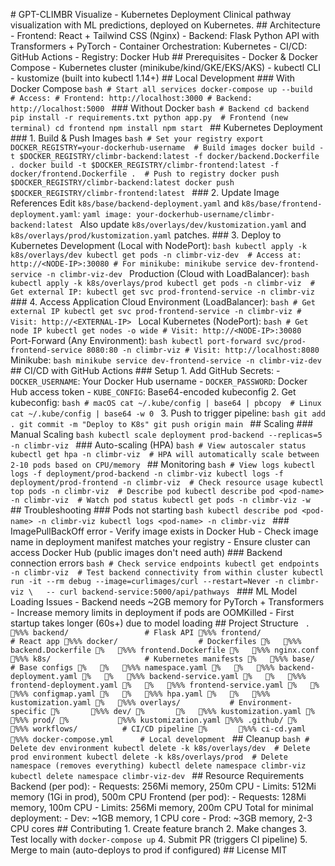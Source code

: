 #   G P T - C L I M B R   V i s u a l i z e   -   K u b e r n e t e s   D e p l o y m e n t 
 
 C l i n i c a l   p a t h w a y   v i s u a l i z a t i o n   w i t h   M L   p r e d i c t i o n s ,   d e p l o y e d   o n   K u b e r n e t e s . 
 
 # #   A r c h i t e c t u r e 
 
 -   * * F r o n t e n d * * :   R e a c t   +   T a i l w i n d   C S S   ( N g i n x ) 
 -   * * B a c k e n d * * :   F l a s k   P y t h o n   A P I   w i t h   T r a n s f o r m e r s   +   P y T o r c h 
 -   * * C o n t a i n e r   O r c h e s t r a t i o n * * :   K u b e r n e t e s 
 -   * * C I / C D * * :   G i t H u b   A c t i o n s 
 -   * * R e g i s t r y * * :   D o c k e r   H u b 
 
 # #   P r e r e q u i s i t e s 
 
 -   D o c k e r   &   D o c k e r   C o m p o s e 
 -   K u b e r n e t e s   c l u s t e r   ( m i n i k u b e / k i n d / G K E / E K S / A K S ) 
 -   k u b e c t l   C L I 
 -   k u s t o m i z e   ( b u i l t   i n t o   k u b e c t l   1 . 1 4 + ) 
 
 # #   L o c a l   D e v e l o p m e n t 
 
 # # #   W i t h   D o c k e r   C o m p o s e 
 
 ` ` ` b a s h 
 #   S t a r t   a l l   s e r v i c e s 
 d o c k e r - c o m p o s e   u p   - - b u i l d 
 
 #   A c c e s s : 
 #   F r o n t e n d :   h t t p : / / l o c a l h o s t : 3 0 0 0 
 #   B a c k e n d :     h t t p : / / l o c a l h o s t : 5 0 0 0 
 ` ` ` 
 
 # # #   W i t h o u t   D o c k e r 
 
 ` ` ` b a s h 
 #   B a c k e n d 
 c d   b a c k e n d 
 p i p   i n s t a l l   - r   r e q u i r e m e n t s . t x t 
 p y t h o n   a p p . p y 
 
 #   F r o n t e n d   ( n e w   t e r m i n a l ) 
 c d   f r o n t e n d 
 n p m   i n s t a l l 
 n p m   s t a r t 
 ` ` ` 
 
 # #   K u b e r n e t e s   D e p l o y m e n t 
 
 # # #   1 .   B u i l d   &   P u s h   I m a g e s 
 
 ` ` ` b a s h 
 #   S e t   y o u r   r e g i s t r y 
 e x p o r t   D O C K E R _ R E G I S T R Y = y o u r - d o c k e r h u b - u s e r n a m e 
 
 #   B u i l d   i m a g e s 
 d o c k e r   b u i l d   - t   $ D O C K E R _ R E G I S T R Y / c l i m b r - b a c k e n d : l a t e s t   - f   d o c k e r / b a c k e n d . D o c k e r f i l e   . 
 d o c k e r   b u i l d   - t   $ D O C K E R _ R E G I S T R Y / c l i m b r - f r o n t e n d : l a t e s t   - f   d o c k e r / f r o n t e n d . D o c k e r f i l e   . 
 
 #   P u s h   t o   r e g i s t r y 
 d o c k e r   p u s h   $ D O C K E R _ R E G I S T R Y / c l i m b r - b a c k e n d : l a t e s t 
 d o c k e r   p u s h   $ D O C K E R _ R E G I S T R Y / c l i m b r - f r o n t e n d : l a t e s t 
 ` ` ` 
 
 # # #   2 .   U p d a t e   I m a g e   R e f e r e n c e s 
 
 E d i t   ` k 8 s / b a s e / b a c k e n d - d e p l o y m e n t . y a m l `   a n d   ` k 8 s / b a s e / f r o n t e n d - d e p l o y m e n t . y a m l ` : 
 
 ` ` ` y a m l 
 i m a g e :   y o u r - d o c k e r h u b - u s e r n a m e / c l i m b r - b a c k e n d : l a t e s t 
 ` ` ` 
 
 A l s o   u p d a t e   ` k 8 s / o v e r l a y s / d e v / k u s t o m i z a t i o n . y a m l `   a n d   ` k 8 s / o v e r l a y s / p r o d / k u s t o m i z a t i o n . y a m l `   p a t c h e s . 
 
 # # #   3 .   D e p l o y   t o   K u b e r n e t e s 
 
 * * D e v e l o p m e n t   ( L o c a l   w i t h   N o d e P o r t ) : * * 
 ` ` ` b a s h 
 k u b e c t l   a p p l y   - k   k 8 s / o v e r l a y s / d e v 
 k u b e c t l   g e t   p o d s   - n   c l i m b r - v i z - d e v 
 
 #   A c c e s s   a t :   h t t p : / / < N O D E - I P > : 3 0 0 8 0 
 #   F o r   m i n i k u b e :   m i n i k u b e   s e r v i c e   d e v - f r o n t e n d - s e r v i c e   - n   c l i m b r - v i z - d e v 
 ` ` ` 
 
 * * P r o d u c t i o n   ( C l o u d   w i t h   L o a d B a l a n c e r ) : * * 
 ` ` ` b a s h 
 k u b e c t l   a p p l y   - k   k 8 s / o v e r l a y s / p r o d 
 k u b e c t l   g e t   p o d s   - n   c l i m b r - v i z 
 
 #   G e t   e x t e r n a l   I P : 
 k u b e c t l   g e t   s v c   p r o d - f r o n t e n d - s e r v i c e   - n   c l i m b r - v i z 
 ` ` ` 
 
 # # #   4 .   A c c e s s   A p p l i c a t i o n 
 
 * * C l o u d   E n v i r o n m e n t   ( L o a d B a l a n c e r ) : * * 
 ` ` ` b a s h 
 #   G e t   e x t e r n a l   I P 
 k u b e c t l   g e t   s v c   p r o d - f r o n t e n d - s e r v i c e   - n   c l i m b r - v i z 
 #   V i s i t :   h t t p : / / < E X T E R N A L - I P > 
 ` ` ` 
 
 * * L o c a l   K u b e r n e t e s   ( N o d e P o r t ) : * * 
 ` ` ` b a s h 
 #   G e t   n o d e   I P 
 k u b e c t l   g e t   n o d e s   - o   w i d e 
 #   V i s i t :   h t t p : / / < N O D E - I P > : 3 0 0 8 0 
 ` ` ` 
 
 * * P o r t - F o r w a r d   ( A n y   E n v i r o n m e n t ) : * * 
 ` ` ` b a s h 
 k u b e c t l   p o r t - f o r w a r d   s v c / p r o d - f r o n t e n d - s e r v i c e   8 0 8 0 : 8 0   - n   c l i m b r - v i z 
 #   V i s i t :   h t t p : / / l o c a l h o s t : 8 0 8 0 
 ` ` ` 
 
 * * M i n i k u b e : * * 
 ` ` ` b a s h 
 m i n i k u b e   s e r v i c e   d e v - f r o n t e n d - s e r v i c e   - n   c l i m b r - v i z - d e v 
 ` ` ` 
 
 # #   C I / C D   w i t h   G i t H u b   A c t i o n s 
 
 # # #   S e t u p 
 
 1 .   * * A d d   G i t H u b   S e c r e t s : * * 
       -   ` D O C K E R _ U S E R N A M E ` :   Y o u r   D o c k e r   H u b   u s e r n a m e 
       -   ` D O C K E R _ P A S S W O R D ` :   D o c k e r   H u b   a c c e s s   t o k e n 
       -   ` K U B E _ C O N F I G ` :   B a s e 6 4 - e n c o d e d   k u b e c o n f i g 
 
 2 .   * * G e t   k u b e c o n f i g : * * 
 ` ` ` b a s h 
 #   m a c O S 
 c a t   ~ / . k u b e / c o n f i g   |   b a s e 6 4   |   p b c o p y 
 
 #   L i n u x 
 c a t   ~ / . k u b e / c o n f i g   |   b a s e 6 4   - w   0 
 ` ` ` 
 
 3 .   * * P u s h   t o   t r i g g e r   p i p e l i n e : * * 
 ` ` ` b a s h 
 g i t   a d d   . 
 g i t   c o m m i t   - m   " D e p l o y   t o   K 8 s " 
 g i t   p u s h   o r i g i n   m a i n 
 ` ` ` 
 
 # #   S c a l i n g 
 
 # # #   M a n u a l   S c a l i n g 
 ` ` ` b a s h 
 k u b e c t l   s c a l e   d e p l o y m e n t   p r o d - b a c k e n d   - - r e p l i c a s = 5   - n   c l i m b r - v i z 
 ` ` ` 
 
 # # #   A u t o - s c a l i n g   ( H P A ) 
 ` ` ` b a s h 
 #   V i e w   a u t o s c a l e r   s t a t u s 
 k u b e c t l   g e t   h p a   - n   c l i m b r - v i z 
 
 #   H P A   w i l l   a u t o m a t i c a l l y   s c a l e   b e t w e e n   2 - 1 0   p o d s   b a s e d   o n   C P U / m e m o r y 
 ` ` ` 
 
 # #   M o n i t o r i n g 
 
 ` ` ` b a s h 
 #   V i e w   l o g s 
 k u b e c t l   l o g s   - f   d e p l o y m e n t / p r o d - b a c k e n d   - n   c l i m b r - v i z 
 k u b e c t l   l o g s   - f   d e p l o y m e n t / p r o d - f r o n t e n d   - n   c l i m b r - v i z 
 
 #   C h e c k   r e s o u r c e   u s a g e 
 k u b e c t l   t o p   p o d s   - n   c l i m b r - v i z 
 
 #   D e s c r i b e   p o d 
 k u b e c t l   d e s c r i b e   p o d   < p o d - n a m e >   - n   c l i m b r - v i z 
 
 #   W a t c h   p o d   s t a t u s 
 k u b e c t l   g e t   p o d s   - n   c l i m b r - v i z   - w 
 ` ` ` 
 
 # #   T r o u b l e s h o o t i n g 
 
 # # #   P o d s   n o t   s t a r t i n g 
 ` ` ` b a s h 
 k u b e c t l   d e s c r i b e   p o d   < p o d - n a m e >   - n   c l i m b r - v i z 
 k u b e c t l   l o g s   < p o d - n a m e >   - n   c l i m b r - v i z 
 ` ` ` 
 
 # # #   I m a g e P u l l B a c k O f f   e r r o r 
 -   V e r i f y   i m a g e   e x i s t s   i n   D o c k e r   H u b 
 -   C h e c k   i m a g e   n a m e   i n   d e p l o y m e n t   m a n i f e s t   m a t c h e s   y o u r   r e g i s t r y 
 -   E n s u r e   c l u s t e r   c a n   a c c e s s   D o c k e r   H u b   ( p u b l i c   i m a g e s   d o n ' t   n e e d   a u t h ) 
 
 # # #   B a c k e n d   c o n n e c t i o n   e r r o r s 
 ` ` ` b a s h 
 #   C h e c k   s e r v i c e   e n d p o i n t s 
 k u b e c t l   g e t   e n d p o i n t s   - n   c l i m b r - v i z 
 
 #   T e s t   b a c k e n d   c o n n e c t i v i t y   f r o m   w i t h i n   c l u s t e r 
 k u b e c t l   r u n   - i t   - - r m   d e b u g   - - i m a g e = c u r l i m a g e s / c u r l   - - r e s t a r t = N e v e r   - n   c l i m b r - v i z   \ 
     - -   c u r l   b a c k e n d - s e r v i c e : 5 0 0 0 / a p i / p a t h w a y s 
 ` ` ` 
 
 # # #   M L   M o d e l   L o a d i n g   I s s u e s 
 -   B a c k e n d   n e e d s   ~ 2 G B   m e m o r y   f o r   P y T o r c h   +   T r a n s f o r m e r s 
 -   I n c r e a s e   m e m o r y   l i m i t s   i n   d e p l o y m e n t   i f   p o d s   a r e   O O M K i l l e d 
 -   F i r s t   s t a r t u p   t a k e s   l o n g e r   ( 6 0 s + )   d u e   t o   m o d e l   l o a d i n g 
 
 # #   P r o j e c t   S t r u c t u r e 
 
 ` ` ` 
 . 
 % % %  b a c k e n d /                                   #   F l a s k   A P I 
 % % %  f r o n t e n d /                                 #   R e a c t   a p p 
 % % %  d o c k e r /                                     #   D o c k e r f i l e s 
 %      % % %  b a c k e n d . D o c k e r f i l e 
 %      % % %  f r o n t e n d . D o c k e r f i l e 
 %      % % %  n g i n x . c o n f 
 % % %  k 8 s /                                           #   K u b e r n e t e s   m a n i f e s t s 
 %      % % %  b a s e /                               #   B a s e   c o n f i g s 
 %      %      % % %  n a m e s p a c e . y a m l 
 %      %      % % %  b a c k e n d - d e p l o y m e n t . y a m l 
 %      %      % % %  b a c k e n d - s e r v i c e . y a m l 
 %      %      % % %  f r o n t e n d - d e p l o y m e n t . y a m l 
 %      %      % % %  f r o n t e n d - s e r v i c e . y a m l 
 %      %      % % %  c o n f i g m a p . y a m l 
 %      %      % % %  h p a . y a m l 
 %      %      % % %  k u s t o m i z a t i o n . y a m l 
 %      % % %  o v e r l a y s /                       #   E n v i r o n m e n t - s p e c i f i c 
 %              % % %  d e v / 
 %              %      % % %  k u s t o m i z a t i o n . y a m l 
 %              % % %  p r o d / 
 %                      % % %  k u s t o m i z a t i o n . y a m l 
 % % %  . g i t h u b / 
 %      % % %  w o r k f l o w s /                     #   C I / C D   p i p e l i n e 
 %              % % %  c i - c d . y a m l 
 % % %  d o c k e r - c o m p o s e . y m l             #   L o c a l   d e v e l o p m e n t 
 ` ` ` 
 
 # #   C l e a n u p 
 
 ` ` ` b a s h 
 #   D e l e t e   d e v   e n v i r o n m e n t 
 k u b e c t l   d e l e t e   - k   k 8 s / o v e r l a y s / d e v 
 
 #   D e l e t e   p r o d   e n v i r o n m e n t 
 k u b e c t l   d e l e t e   - k   k 8 s / o v e r l a y s / p r o d 
 
 #   D e l e t e   n a m e s p a c e   ( r e m o v e s   e v e r y t h i n g ) 
 k u b e c t l   d e l e t e   n a m e s p a c e   c l i m b r - v i z 
 k u b e c t l   d e l e t e   n a m e s p a c e   c l i m b r - v i z - d e v 
 ` ` ` 
 
 # #   R e s o u r c e   R e q u i r e m e n t s 
 
 * * B a c k e n d   ( p e r   p o d ) : * * 
 -   R e q u e s t s :   2 5 6 M i   m e m o r y ,   2 5 0 m   C P U 
 -   L i m i t s :   5 1 2 M i   m e m o r y   ( 1 G i   i n   p r o d ) ,   5 0 0 m   C P U 
 
 * * F r o n t e n d   ( p e r   p o d ) : * * 
 -   R e q u e s t s :   1 2 8 M i   m e m o r y ,   1 0 0 m   C P U 
 -   L i m i t s :   2 5 6 M i   m e m o r y ,   2 0 0 m   C P U 
 
 * * T o t a l   f o r   m i n i m a l   d e p l o y m e n t : * * 
 -   D e v :   ~ 1 G B   m e m o r y ,   1   C P U   c o r e 
 -   P r o d :   ~ 3 G B   m e m o r y ,   2 - 3   C P U   c o r e s 
 
 # #   C o n t r i b u t i n g 
 
 1 .   C r e a t e   f e a t u r e   b r a n c h 
 2 .   M a k e   c h a n g e s 
 3 .   T e s t   l o c a l l y   w i t h   ` d o c k e r - c o m p o s e   u p ` 
 4 .   S u b m i t   P R   ( t r i g g e r s   C I   p i p e l i n e ) 
 5 .   M e r g e   t o   m a i n   ( a u t o - d e p l o y s   t o   p r o d   i f   c o n f i g u r e d ) 
 
 # #   L i c e n s e 
 
 M I T 
 